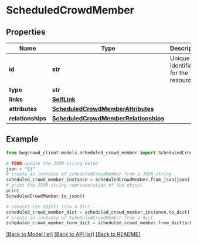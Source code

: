# ScheduledCrowdMember


## Properties

Name | Type | Description | Notes
------------ | ------------- | ------------- | -------------
**id** | **str** | Unique identifier for the resource | 
**type** | **str** |  | 
**links** | [**SelfLink**](SelfLink.md) |  | [optional] 
**attributes** | [**ScheduledCrowdMemberAttributes**](ScheduledCrowdMemberAttributes.md) |  | [optional] 
**relationships** | [**ScheduledCrowdMemberRelationships**](ScheduledCrowdMemberRelationships.md) |  | [optional] 

## Example

```python
from bugcrowd_client.models.scheduled_crowd_member import ScheduledCrowdMember

# TODO update the JSON string below
json = "{}"
# create an instance of ScheduledCrowdMember from a JSON string
scheduled_crowd_member_instance = ScheduledCrowdMember.from_json(json)
# print the JSON string representation of the object
print
ScheduledCrowdMember.to_json()

# convert the object into a dict
scheduled_crowd_member_dict = scheduled_crowd_member_instance.to_dict()
# create an instance of ScheduledCrowdMember from a dict
scheduled_crowd_member_form_dict = scheduled_crowd_member.from_dict(scheduled_crowd_member_dict)
```
[[Back to Model list]](../README.md#documentation-for-models) [[Back to API list]](../README.md#documentation-for-api-endpoints) [[Back to README]](../README.md)


